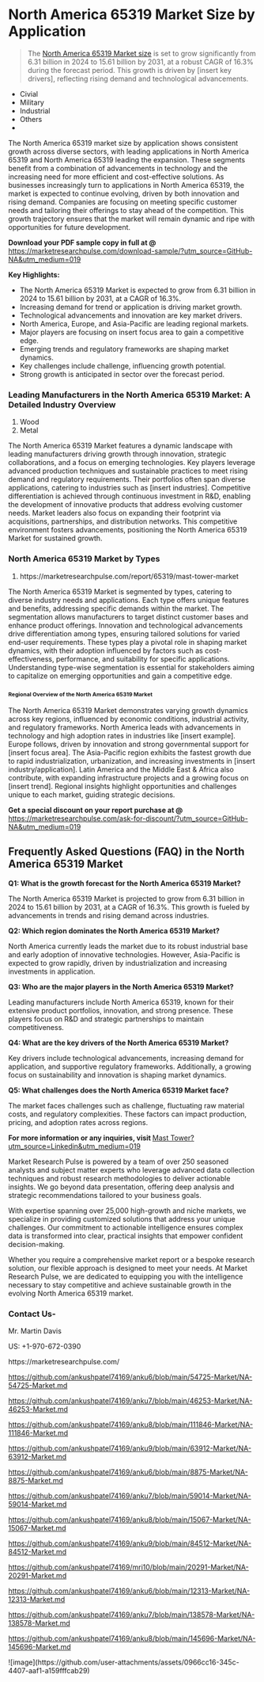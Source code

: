 <h1>North America 65319 Market&nbsp;Size by Application</h1><blockquote><p>The <a href="https://marketresearchpulse.com/download-sample/?utm_source=GitHub-NA&amp;utm_medium=019">North America 65319 Market size</a> is set to grow significantly from 6.31 billion in 2024 to 15.61 billion by 2031, at a robust CAGR of 16.3% during the forecast period. This growth is driven by [insert key drivers], reflecting rising demand and technological advancements.</p></blockquote><ul><li>Civial<li> Military<li> Industrial<li> Others<li> </li></ul><p>The North America 65319 market size by application shows consistent growth across diverse sectors, with leading applications in North America 65319 and North America 65319 leading the expansion. These segments benefit from a combination of advancements in technology and the increasing need for more efficient and cost-effective solutions. As businesses increasingly turn to applications in North America 65319, the market is expected to continue evolving, driven by both innovation and rising demand. Companies are focusing on meeting specific customer needs and tailoring their offerings to stay ahead of the competition. This growth trajectory ensures that the market will remain dynamic and ripe with opportunities for future development.</p><p><strong>Download your PDF sample copy in full at @ </strong><a href="https://marketresearchpulse.com/download-sample/?utm_source=GitHub-NA&amp;utm_medium=019">https://marketresearchpulse.com/download-sample/?utm_source=GitHub-NA&amp;utm_medium=019</a></p><p><strong>Key Highlights: </strong></p><ul><li>The North America 65319 Market is expected to grow from 6.31 billion in 2024 to 15.61 billion by 2031, at a CAGR of 16.3%.</li><li>Increasing demand for trend or application is driving market growth.</li><li>Technological advancements and innovation are key market drivers.</li><li>North America, Europe, and Asia-Pacific are leading regional markets.</li><li>Major players are focusing on insert focus area to gain a competitive edge.</li><li>Emerging trends and regulatory frameworks are shaping market dynamics.</li><li>Key challenges include challenge, influencing growth potential.</li><li>Strong growth is anticipated in sector over the forecast period.</li></ul><h3>Leading Manufacturers in the North America 65319 Market: A Detailed Industry Overview</h3><ol><li>Wood<li> Metal</li></ol><div class="flex max-w-full flex-col flex-grow"><div class="min-h-8 text-message flex w-full flex-col items-end gap-2 whitespace-normal break-words [.text-message+&amp;]:mt-5" dir="auto" data-message-author-role="assistant" data-message-id="fd8432e4-4910-450d-b182-61b7bfb0a01f" data-message-model-slug="gpt-4o"><div class="flex w-full flex-col gap-1 empty:hidden first:pt-[3px]"><div class="markdown prose w-full break-words dark:prose-invert light"><p>The North America 65319 Market features a dynamic landscape with leading manufacturers driving growth through innovation, strategic collaborations, and a focus on emerging technologies. Key players leverage advanced production techniques and sustainable practices to meet rising demand and regulatory requirements. Their portfolios often span diverse applications, catering to industries such as [insert industries]. Competitive differentiation is achieved through continuous investment in R&amp;D, enabling the development of innovative products that address evolving customer needs. Market leaders also focus on expanding their footprint via acquisitions, partnerships, and distribution networks. This competitive environment fosters advancements, positioning the North America 65319 Market for sustained growth.</p></div></div></div></div><h3>North America 65319 Market by Types</h3><ol><li>https://marketresearchpulse.com/report/65319/mast-tower-market</li></ol><div class="flex max-w-full flex-col flex-grow"><div class="min-h-8 text-message flex w-full flex-col items-end gap-2 whitespace-normal break-words [.text-message+&amp;]:mt-5" dir="auto" data-message-author-role="assistant" data-message-id="084470be-0bb7-4664-bddf-5156b4f41249" data-message-model-slug="gpt-4o-mini"><div class="flex w-full flex-col gap-1 empty:hidden first:pt-[3px]"><div class="markdown prose w-full break-words dark:prose-invert light"><p>The North America 65319 Market is segmented by types, catering to diverse industry needs and applications. Each type offers unique features and benefits, addressing specific demands within the market. The segmentation allows manufacturers to target distinct customer bases and enhance product offerings. Innovation and technological advancements drive differentiation among types, ensuring tailored solutions for varied end-user requirements. These types play a pivotal role in shaping market dynamics, with their adoption influenced by factors such as cost-effectiveness, performance, and suitability for specific applications. Understanding type-wise segmentation is essential for stakeholders aiming to capitalize on emerging opportunities and gain a competitive edge.</p></div></div></div></div><h3><span style="font-size: 11px;">Regional Overview of the North America 65319 Market</span></h3><div class="flex max-w-full flex-col flex-grow"><div class="min-h-8 text-message flex w-full flex-col items-end gap-2 whitespace-normal break-words [.text-message+&amp;]:mt-5" dir="auto" data-message-author-role="assistant" data-message-id="e9038762-ce64-4e30-91c9-9bd413514231" data-message-model-slug="gpt-4o-mini"><div class="flex w-full flex-col gap-1 empty:hidden first:pt-[3px]"><div class="markdown prose w-full break-words dark:prose-invert light"><p>The North America 65319 Market demonstrates varying growth dynamics across key regions, influenced by economic conditions, industrial activity, and regulatory frameworks. North America leads with advancements in technology and high adoption rates in industries like [insert example]. Europe follows, driven by innovation and strong governmental support for [insert focus area]. The Asia-Pacific region exhibits the fastest growth due to rapid industrialization, urbanization, and increasing investments in [insert industry/application]. Latin America and the Middle East &amp; Africa also contribute, with expanding infrastructure projects and a growing focus on [insert trend]. Regional insights highlight opportunities and challenges unique to each market, guiding strategic decisions.</p></div></div></div></div><p><strong>Get a special discount on your report purchase at @ </strong><a href="https://marketresearchpulse.com/ask-for-discount/?utm_source=GitHub-NA&amp;utm_medium=019">https://marketresearchpulse.com/ask-for-discount/?utm_source=GitHub-NA&amp;utm_medium=019</a></p><h2>Frequently Asked Questions (FAQ) in the North America 65319 Market</h2><p><strong>Q1: What is the growth forecast for the North America 65319 Market?</strong></p><p>The North America 65319 Market is projected to grow from 6.31 billion in 2024 to 15.61 billion by 2031, at a CAGR of 16.3%. This growth is fueled by advancements in trends and rising demand across industries.</p><p><strong>Q2: Which region dominates the North America 65319 Market?</strong></p><p>North America currently leads the market due to its robust industrial base and early adoption of innovative technologies. However, Asia-Pacific is expected to grow rapidly, driven by industrialization and increasing investments in application.</p><p><strong>Q3: Who are the major players in the North America 65319 Market?</strong></p><p>Leading manufacturers include North America 65319, known for their extensive product portfolios, innovation, and strong presence. These players focus on R&amp;D and strategic partnerships to maintain competitiveness.</p><p><strong>Q4: What are the key drivers of the North America 65319 Market?</strong></p><p>Key drivers include technological advancements, increasing demand for application, and supportive regulatory frameworks. Additionally, a growing focus on sustainability and innovation is shaping market dynamics.</p><p><strong>Q5: What challenges does the North America 65319 Market face?</strong></p><p>The market faces challenges such as challenge, fluctuating raw material costs, and regulatory complexities. These factors can impact production, pricing, and adoption rates across regions.</p><p><strong>For more information or any inquiries, visit&nbsp;</strong><a href="Mast Tower?utm_source=Linkedin&utm_medium=019">Mast Tower?utm_source=Linkedin&utm_medium=019</a></p><p>Market Research Pulse is powered by a team of over 250 seasoned analysts and subject matter experts who leverage advanced data collection techniques and robust research methodologies to deliver actionable insights. We go beyond data presentation, offering deep analysis and strategic recommendations tailored to your business goals.</p><p>With expertise spanning over 25,000 high-growth and niche markets, we specialize in providing customized solutions that address your unique challenges. Our commitment to actionable intelligence ensures complex data is transformed into clear, practical insights that empower confident decision-making.</p><p>Whether you require a comprehensive market report or a bespoke research solution, our flexible approach is designed to meet your needs. At Market Research Pulse, we are dedicated to equipping you with the intelligence necessary to stay competitive and achieve sustainable growth in the evolving North America 65319 market.</p><h3><strong>Contact Us-</strong></h3><p>Mr. Martin Davis</p><p>US: +1-970-672-0390</p><p>https://marketresearchpulse.com/</p><p><a href="https://github.com/ankushpatel74169/anku6/blob/main/54725-Market/NA-54725-Market.md">https://github.com/ankushpatel74169/anku6/blob/main/54725-Market/NA-54725-Market.md</a></p><p><a href="https://github.com/ankushpatel74169/anku7/blob/main/46253-Market/NA-46253-Market.md">https://github.com/ankushpatel74169/anku7/blob/main/46253-Market/NA-46253-Market.md</a></p><p><a href="https://github.com/ankushpatel74169/anku8/blob/main/111846-Market/NA-111846-Market.md">https://github.com/ankushpatel74169/anku8/blob/main/111846-Market/NA-111846-Market.md</a></p><p><a href="https://github.com/ankushpatel74169/anku9/blob/main/63912-Market/NA-63912-Market.md">https://github.com/ankushpatel74169/anku9/blob/main/63912-Market/NA-63912-Market.md</a></p><p><a href="https://github.com/ankushpatel74169/anku6/blob/main/8875-Market/NA-8875-Market.md">https://github.com/ankushpatel74169/anku6/blob/main/8875-Market/NA-8875-Market.md</a></p><p><a href="https://github.com/ankushpatel74169/anku7/blob/main/59014-Market/NA-59014-Market.md">https://github.com/ankushpatel74169/anku7/blob/main/59014-Market/NA-59014-Market.md</a></p><p><a href="https://github.com/ankushpatel74169/anku8/blob/main/15067-Market/NA-15067-Market.md">https://github.com/ankushpatel74169/anku8/blob/main/15067-Market/NA-15067-Market.md</a></p><p><a href="https://github.com/ankushpatel74169/anku9/blob/main/84512-Market/NA-84512-Market.md">https://github.com/ankushpatel74169/anku9/blob/main/84512-Market/NA-84512-Market.md</a></p><p><a href="https://github.com/ankushpatel74169/mri10/blob/main/20291-Market/NA-20291-Market.md">https://github.com/ankushpatel74169/mri10/blob/main/20291-Market/NA-20291-Market.md</a></p><p><a href="https://github.com/ankushpatel74169/anku6/blob/main/12313-Market/NA-12313-Market.md">https://github.com/ankushpatel74169/anku6/blob/main/12313-Market/NA-12313-Market.md</a></p><p><a href="https://github.com/ankushpatel74169/anku7/blob/main/138578-Market/NA-138578-Market.md">https://github.com/ankushpatel74169/anku7/blob/main/138578-Market/NA-138578-Market.md</a></p><p><a href="https://github.com/ankushpatel74169/anku8/blob/main/145696-Market/NA-145696-Market.md">https://github.com/ankushpatel74169/anku8/blob/main/145696-Market/NA-145696-Market.md</a></p>
![image](https://github.com/user-attachments/assets/0966cc16-345c-4407-aaf1-a159fffcab29)

